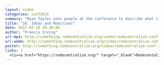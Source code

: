 ```yaml
---
layout: video
categories: conf2015
summary: "Ryan Taylor asks people at the conference to describe what it is and if they recommend it."
title: "16. Ideas and Reactions"
date: 2017-02-18 20:30:00
author: "Francis Irving"
url-mp4: http://something.redecentralize.org/video/redecentralize-conf-2015-ideas-and-reaction-from-participants.mp4
url-webm: http://something.redecentralize.org/video/redecentralize-conf-2015-ideas-and-reaction-from-participants.webm
poster: http://something.redecentralize.org/video/redecentralize-conf-2015-ideas-and-reaction-from-participants.jpg
links: |
  <li><a href="https://redecentralize.org/" target="_blank">Redecentalize webpage</a></li>
---
```

